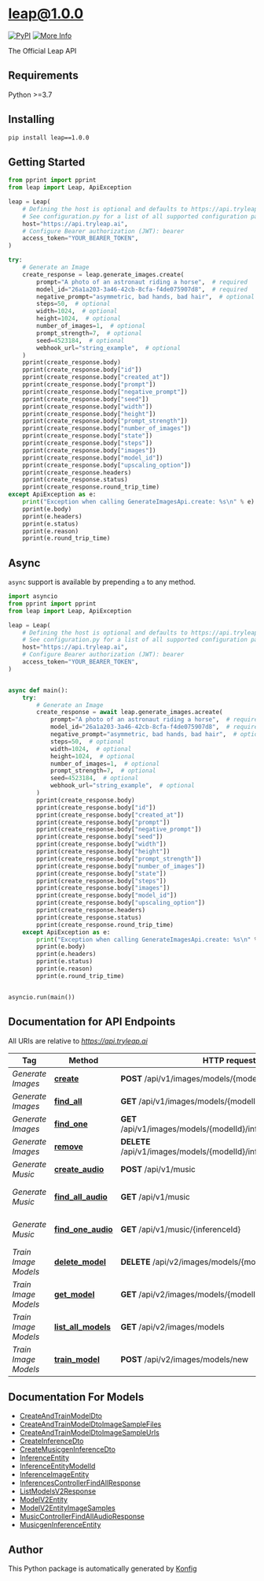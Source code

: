 # leap@1.0.0

[![PyPI](https://img.shields.io/badge/PyPI-v1.0.0-blue)](https://pypi.org/project/leap/1.0.0)
[![More Info](https://img.shields.io/badge/More%20Info-Click%20Here-orange)](https://tryleap.ai/)

The Official Leap API

## Requirements

Python >=3.7

## Installing

```sh
pip install leap==1.0.0
```

## Getting Started

```python
from pprint import pprint
from leap import Leap, ApiException

leap = Leap(
    # Defining the host is optional and defaults to https://api.tryleap.ai
    # See configuration.py for a list of all supported configuration parameters.
    host="https://api.tryleap.ai",
    # Configure Bearer authorization (JWT): bearer
    access_token="YOUR_BEARER_TOKEN",
)

try:
    # Generate an Image
    create_response = leap.generate_images.create(
        prompt="A photo of an astronaut riding a horse",  # required
        model_id="26a1a203-3a46-42cb-8cfa-f4de075907d8",  # required
        negative_prompt="asymmetric, bad hands, bad hair",  # optional
        steps=50,  # optional
        width=1024,  # optional
        height=1024,  # optional
        number_of_images=1,  # optional
        prompt_strength=7,  # optional
        seed=4523184,  # optional
        webhook_url="string_example",  # optional
    )
    pprint(create_response.body)
    pprint(create_response.body["id"])
    pprint(create_response.body["created_at"])
    pprint(create_response.body["prompt"])
    pprint(create_response.body["negative_prompt"])
    pprint(create_response.body["seed"])
    pprint(create_response.body["width"])
    pprint(create_response.body["height"])
    pprint(create_response.body["prompt_strength"])
    pprint(create_response.body["number_of_images"])
    pprint(create_response.body["state"])
    pprint(create_response.body["steps"])
    pprint(create_response.body["images"])
    pprint(create_response.body["model_id"])
    pprint(create_response.body["upscaling_option"])
    pprint(create_response.headers)
    pprint(create_response.status)
    pprint(create_response.round_trip_time)
except ApiException as e:
    print("Exception when calling GenerateImagesApi.create: %s\n" % e)
    pprint(e.body)
    pprint(e.headers)
    pprint(e.status)
    pprint(e.reason)
    pprint(e.round_trip_time)
```

## Async

`async` support is available by prepending `a` to any method.

```python
import asyncio
from pprint import pprint
from leap import Leap, ApiException

leap = Leap(
    # Defining the host is optional and defaults to https://api.tryleap.ai
    # See configuration.py for a list of all supported configuration parameters.
    host="https://api.tryleap.ai",
    # Configure Bearer authorization (JWT): bearer
    access_token="YOUR_BEARER_TOKEN",
)


async def main():
    try:
        # Generate an Image
        create_response = await leap.generate_images.acreate(
            prompt="A photo of an astronaut riding a horse",  # required
            model_id="26a1a203-3a46-42cb-8cfa-f4de075907d8",  # required
            negative_prompt="asymmetric, bad hands, bad hair",  # optional
            steps=50,  # optional
            width=1024,  # optional
            height=1024,  # optional
            number_of_images=1,  # optional
            prompt_strength=7,  # optional
            seed=4523184,  # optional
            webhook_url="string_example",  # optional
        )
        pprint(create_response.body)
        pprint(create_response.body["id"])
        pprint(create_response.body["created_at"])
        pprint(create_response.body["prompt"])
        pprint(create_response.body["negative_prompt"])
        pprint(create_response.body["seed"])
        pprint(create_response.body["width"])
        pprint(create_response.body["height"])
        pprint(create_response.body["prompt_strength"])
        pprint(create_response.body["number_of_images"])
        pprint(create_response.body["state"])
        pprint(create_response.body["steps"])
        pprint(create_response.body["images"])
        pprint(create_response.body["model_id"])
        pprint(create_response.body["upscaling_option"])
        pprint(create_response.headers)
        pprint(create_response.status)
        pprint(create_response.round_trip_time)
    except ApiException as e:
        print("Exception when calling GenerateImagesApi.create: %s\n" % e)
        pprint(e.body)
        pprint(e.headers)
        pprint(e.status)
        pprint(e.reason)
        pprint(e.round_trip_time)


asyncio.run(main())
```


## Documentation for API Endpoints

All URIs are relative to *https://api.tryleap.ai*

Tag | Method | HTTP request | Description
------------ | ------------- | ------------- | -------------
*Generate Images* | [**create**](docs/apis/tags/GenerateImagesApi.md#create) | **POST** /api/v1/images/models/{modelId}/inferences | Generate an Image
*Generate Images* | [**find_all**](docs/apis/tags/GenerateImagesApi.md#find_all) | **GET** /api/v1/images/models/{modelId}/inferences | List All Image Jobs
*Generate Images* | [**find_one**](docs/apis/tags/GenerateImagesApi.md#find_one) | **GET** /api/v1/images/models/{modelId}/inferences/{inferenceId} | Get Single Image Job
*Generate Images* | [**remove**](docs/apis/tags/GenerateImagesApi.md#remove) | **DELETE** /api/v1/images/models/{modelId}/inferences/{inferenceId} | Delete Image Job
*Generate Music* | [**create_audio**](docs/apis/tags/GenerateMusicApi.md#create_audio) | **POST** /api/v1/music | Generate Music
*Generate Music* | [**find_all_audio**](docs/apis/tags/GenerateMusicApi.md#find_all_audio) | **GET** /api/v1/music | List Music Generation Jobs
*Generate Music* | [**find_one_audio**](docs/apis/tags/GenerateMusicApi.md#find_one_audio) | **GET** /api/v1/music/{inferenceId} | Get a Music Generation Job
*Train Image Models* | [**delete_model**](docs/apis/tags/TrainImageModelsApi.md#delete_model) | **DELETE** /api/v2/images/models/{modelId} | Delete a Model
*Train Image Models* | [**get_model**](docs/apis/tags/TrainImageModelsApi.md#get_model) | **GET** /api/v2/images/models/{modelId} | Get a Single Model
*Train Image Models* | [**list_all_models**](docs/apis/tags/TrainImageModelsApi.md#list_all_models) | **GET** /api/v2/images/models | List All Models
*Train Image Models* | [**train_model**](docs/apis/tags/TrainImageModelsApi.md#train_model) | **POST** /api/v2/images/models/new | Train Model

## Documentation For Models

 - [CreateAndTrainModelDto](docs/models/CreateAndTrainModelDto.md)
 - [CreateAndTrainModelDtoImageSampleFiles](docs/models/CreateAndTrainModelDtoImageSampleFiles.md)
 - [CreateAndTrainModelDtoImageSampleUrls](docs/models/CreateAndTrainModelDtoImageSampleUrls.md)
 - [CreateInferenceDto](docs/models/CreateInferenceDto.md)
 - [CreateMusicgenInferenceDto](docs/models/CreateMusicgenInferenceDto.md)
 - [InferenceEntity](docs/models/InferenceEntity.md)
 - [InferenceEntityModelId](docs/models/InferenceEntityModelId.md)
 - [InferenceImageEntity](docs/models/InferenceImageEntity.md)
 - [InferencesControllerFindAllResponse](docs/models/InferencesControllerFindAllResponse.md)
 - [ListModelsV2Response](docs/models/ListModelsV2Response.md)
 - [ModelV2Entity](docs/models/ModelV2Entity.md)
 - [ModelV2EntityImageSamples](docs/models/ModelV2EntityImageSamples.md)
 - [MusicControllerFindAllAudioResponse](docs/models/MusicControllerFindAllAudioResponse.md)
 - [MusicgenInferenceEntity](docs/models/MusicgenInferenceEntity.md)


## Author
This Python package is automatically generated by [Konfig](https://konfigthis.com)
